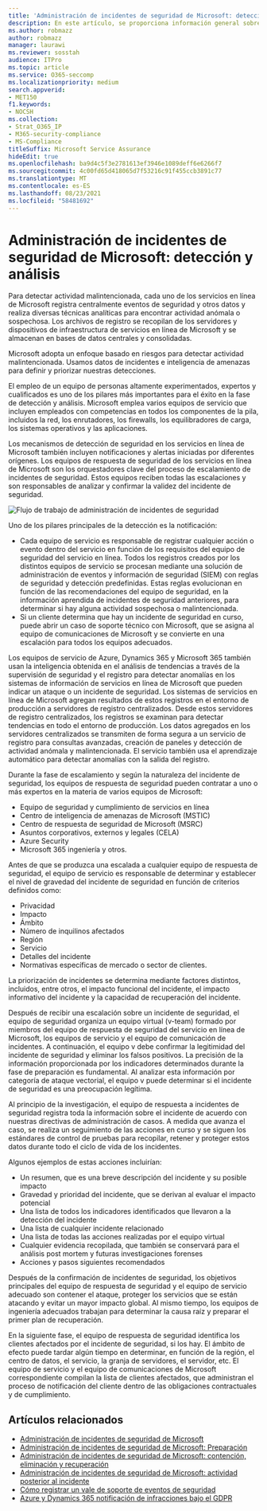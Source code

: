 ```yaml
---
title: 'Administración de incidentes de seguridad de Microsoft: detección y análisis'
description: En este artículo, se proporciona información general sobre el proceso de análisis y detección de incidentes de seguridad en los servicios en línea de Microsoft.
ms.author: robmazz
author: robmazz
manager: laurawi
ms.reviewer: sosstah
audience: ITPro
ms.topic: article
ms.service: O365-seccomp
ms.localizationpriority: medium
search.appverid:
- MET150
f1.keywords:
- NOCSH
ms.collection:
- Strat_O365_IP
- M365-security-compliance
- MS-Compliance
titleSuffix: Microsoft Service Assurance
hideEdit: true
ms.openlocfilehash: ba9d4c5f3e2781613ef3946e1089deff6e6266f7
ms.sourcegitcommit: 4c00fd65d418065d7f53216c91f455ccb3891c77
ms.translationtype: MT
ms.contentlocale: es-ES
ms.lasthandoff: 08/23/2021
ms.locfileid: "58481692"
---
```

# <a name="microsoft-security-incident-management-detection-and-analysis"></a>Administración de incidentes de seguridad de Microsoft: detección y análisis

Para detectar actividad malintencionada, cada uno de los servicios en línea de Microsoft registra centralmente eventos de seguridad y otros datos y realiza diversas técnicas analíticas para encontrar actividad anómala o sospechosa. Los archivos de registro se recopilan de los servidores y dispositivos de infraestructura de servicios en línea de Microsoft y se almacenan en bases de datos centrales y consolidadas.

Microsoft adopta un enfoque basado en riesgos para detectar actividad malintencionada. Usamos datos de incidentes e inteligencia de amenazas para definir y priorizar nuestras detecciones.

El empleo de un equipo de personas altamente experimentados, expertos y cualificados es uno de los pilares más importantes para el éxito en la fase de detección y análisis. Microsoft emplea varios equipos de servicio que incluyen empleados con competencias en todos los componentes de la pila, incluidos la red, los enrutadores, los firewalls, los equilibradores de carga, los sistemas operativos y las aplicaciones.

Los mecanismos de detección de seguridad en los servicios en línea de Microsoft también incluyen notificaciones y alertas iniciadas por diferentes orígenes. Los equipos de respuesta de seguridad de los servicios en línea de Microsoft son los orquestadores clave del proceso de escalamiento de incidentes de seguridad. Estos equipos reciben todas las escalaciones y son responsables de analizar y confirmar la validez del incidente de seguridad.

![Flujo de trabajo de administración de incidentes de seguridad](../media/assurance-sim-workflow.png)

Uno de los pilares principales de la detección es la notificación:

- Cada equipo de servicio es responsable de registrar cualquier acción o evento dentro del servicio en función de los requisitos del equipo de seguridad del servicio en línea. Todos los registros creados por los distintos equipos de servicio se procesan mediante una solución de administración de eventos y información de seguridad (SIEM) con reglas de seguridad y detección predefinidas. Estas reglas evolucionan en función de las recomendaciones del equipo de seguridad, en la información aprendida de incidentes de seguridad anteriores, para determinar si hay alguna actividad sospechosa o malintencionada.
- Si un cliente determina que hay un incidente de seguridad en curso, puede abrir un caso de soporte técnico con Microsoft, que se asigna al equipo de comunicaciones de Microsoft y se convierte en una escalación para todos los equipos adecuados.

Los equipos de servicio de Azure, Dynamics 365 y Microsoft 365 también usan la inteligencia obtenida en el análisis de tendencias a través de la supervisión de seguridad y el registro para detectar anomalías en los sistemas de información de servicios en línea de Microsoft que pueden indicar un ataque o un incidente de seguridad. Los sistemas de servicios en línea de Microsoft agregan resultados de estos registros en el entorno de producción a servidores de registro centralizados. Desde estos servidores de registro centralizados, los registros se examinan para detectar tendencias en todo el entorno de producción. Los datos agregados en los servidores centralizados se transmiten de forma segura a un servicio de registro para consultas avanzadas, creación de paneles y detección de actividad anómala y malintencionada. El servicio también usa el aprendizaje automático para detectar anomalías con la salida del registro.

Durante la fase de escalamiento y según la naturaleza del incidente de seguridad, los equipos de respuesta de seguridad pueden contratar a uno o más expertos en la materia de varios equipos de Microsoft:

- Equipo de seguridad y cumplimiento de servicios en línea
- Centro de inteligencia de amenazas de Microsoft (MSTIC)
- Centro de respuesta de seguridad de Microsoft (MSRC)
- Asuntos corporativos, externos y legales (CELA)
- Azure Security
- Microsoft 365 ingeniería y otros.

Antes de que se produzca una escalada a cualquier equipo de respuesta de seguridad, el equipo de servicio es responsable de determinar y establecer el nivel de gravedad del incidente de seguridad en función de criterios definidos como:

- Privacidad
- Impacto
- Ámbito
- Número de inquilinos afectados
- Región
- Servicio
- Detalles del incidente
- Normativas específicas de mercado o sector de clientes.

La priorización de incidentes se determina mediante factores distintos, incluidos, entre otros, el impacto funcional del incidente, el impacto informativo del incidente y la capacidad de recuperación del incidente.

Después de recibir una escalación sobre un incidente de seguridad, el equipo de seguridad organiza un equipo virtual (v-team) formado por miembros del equipo de respuesta de seguridad del servicio en línea de Microsoft, los equipos de servicio y el equipo de comunicación de incidentes. A continuación, el equipo v debe confirmar la legitimidad del incidente de seguridad y eliminar los falsos positivos. La precisión de la información proporcionada por los indicadores determinados durante la fase de preparación es fundamental. Al analizar esta información por categoría de ataque vectorial, el equipo v puede determinar si el incidente de seguridad es una preocupación legítima.

Al principio de la investigación, el equipo de respuesta a incidentes de seguridad registra toda la información sobre el incidente de acuerdo con nuestras directivas de administración de casos. A medida que avanza el caso, se realiza un seguimiento de las acciones en curso y se siguen los estándares de control de pruebas para recopilar, retener y proteger estos datos durante todo el ciclo de vida de los incidentes.

Algunos ejemplos de estas acciones incluirían:

- Un resumen, que es una breve descripción del incidente y su posible impacto
- Gravedad y prioridad del incidente, que se derivan al evaluar el impacto potencial
- Una lista de todos los indicadores identificados que llevaron a la detección del incidente
- Una lista de cualquier incidente relacionado
- Una lista de todas las acciones realizadas por el equipo virtual
- Cualquier evidencia recopilada, que también se conservará para el análisis post mortem y futuras investigaciones forenses
- Acciones y pasos siguientes recomendados

Después de la confirmación de incidentes de seguridad, los objetivos principales del equipo de respuesta de seguridad y el equipo de servicio adecuado son contener el ataque, proteger los servicios que se están atacando y evitar un mayor impacto global. Al mismo tiempo, los equipos de ingeniería adecuados trabajan para determinar la causa raíz y preparar el primer plan de recuperación.

En la siguiente fase, el equipo de respuesta de seguridad identifica los clientes afectados por el incidente de seguridad, si los hay. El ámbito de efecto puede tardar algún tiempo en determinar, en función de la región, el centro de datos, el servicio, la granja de servidores, el servidor, etc. El equipo de servicio y el equipo de comunicaciones de Microsoft correspondiente compilan la lista de clientes afectados, que administran el proceso de notificación del cliente dentro de las obligaciones contractuales y de cumplimiento.

## <a name="related-articles"></a>Artículos relacionados

- [Administración de incidentes de seguridad de Microsoft](assurance-security-incident-management.md)
- [Administración de incidentes de seguridad de Microsoft: Preparación](assurance-sim-preparation.md)
- [Administración de incidentes de seguridad de Microsoft: contención, eliminación y recuperación](assurance-sim-containment-eradication-recovery.md)
- [Administración de incidentes de seguridad de Microsoft: actividad posterior al incidente](assurance-sim-post-incident-activity.md)
- [Cómo registrar un vale de soporte de eventos de seguridad](/azure/security/fundamentals/event-support-ticket)
- [Azure y Dynamics 365 notificación de infracciones bajo el GDPR](/compliance/regulatory/gdpr-breach-azure-dynamics)
